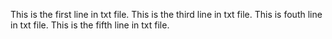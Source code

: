 This is the first line in txt file.
This is the third line in txt file.
This is fouth line in txt file.
This is the fifth line in txt file.
